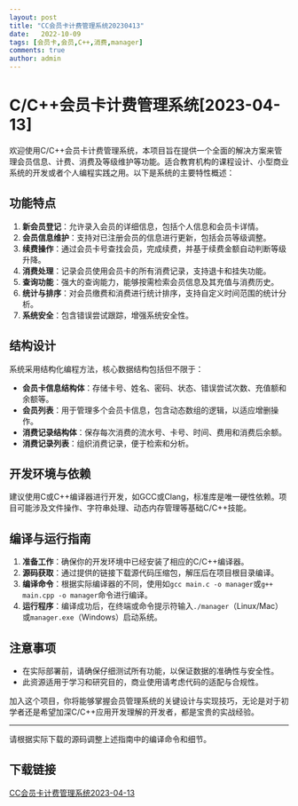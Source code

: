 ```yaml
---
layout: post
title: "CC会员卡计费管理系统20230413"
date:   2022-10-09
tags: [会员卡,会员,C++,消费,manager]
comments: true
author: admin
---
```

# C/C++会员卡计费管理系统[2023-04-13]

欢迎使用C/C++会员卡计费管理系统，本项目旨在提供一个全面的解决方案来管理会员信息、计费、消费及等级维护等功能。适合教育机构的课程设计、小型商业系统的开发或者个人编程实践之用。以下是系统的主要特性概述：

## 功能特点

1. **新会员登记**：允许录入会员的详细信息，包括个人信息和会员卡详情。
2. **会员信息维护**：支持对已注册会员的信息进行更新，包括会员等级调整。
3. **续费操作**：通过会员卡号查找会员，完成续费，并基于续费金额自动判断等级升降。
4. **消费处理**：记录会员使用会员卡的所有消费记录，支持退卡和挂失功能。
5. **查询功能**：强大的查询能力，能够按需检索会员信息及其充值与消费历史。
6. **统计与排序**：对会员缴费和消费进行统计排序，支持自定义时间范围的统计分析。
7. **系统安全**：包含错误尝试跟踪，增强系统安全性。

## 结构设计

系统采用结构化编程方法，核心数据结构包括但不限于：

- **会员卡信息结构体**：存储卡号、姓名、密码、状态、错误尝试次数、充值额和余额等。
- **会员列表**：用于管理多个会员卡信息，包含动态数组的逻辑，以适应增删操作。
- **消费记录结构体**：保存每次消费的流水号、卡号、时间、费用和消费后余额。
- **消费记录列表**：组织消费记录，便于检索和分析。

## 开发环境与依赖

建议使用C或C++编译器进行开发，如GCC或Clang，标准库是唯一硬性依赖。项目可能涉及文件操作、字符串处理、动态内存管理等基础C/C++技能。

## 编译与运行指南

1. **准备工作**：确保你的开发环境中已经安装了相应的C/C++编译器。
2. **源码获取**：通过提供的链接下载源代码压缩包，解压后在项目根目录编译。
3. **编译命令**：根据实际编译器的不同，使用如`gcc main.c -o manager`或`g++ main.cpp -o manager`命令进行编译。
4. **运行程序**：编译成功后，在终端或命令提示符输入`./manager`（Linux/Mac）或`manager.exe`（Windows）启动系统。

## 注意事项

- 在实际部署前，请确保仔细测试所有功能，以保证数据的准确性与安全性。
- 此资源适用于学习和研究目的，商业使用请考虑代码的适配与合规性。

加入这个项目，你将能够掌握会员管理系统的关键设计与实现技巧，无论是对于初学者还是希望加深C/C++应用开发理解的开发者，都是宝贵的实战经验。

---

请根据实际下载的源码调整上述指南中的编译命令和细节。

## 下载链接

[CC会员卡计费管理系统2023-04-13](https://pan.quark.cn/s/b42a4bd6b8ca)